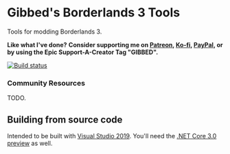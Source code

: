 # Gibbed's Borderlands 3 Tools

Tools for modding Borderlands 3.

**Like what I've done?**
**Consider supporting me on [Patreon](https://patreon.com/gibbed), [Ko-fi](https://ko-fi.com/gibbed), [PayPal](https://paypal.me/gibbed), or by using the Epic Support-A-Creator Tag "GIBBED".**

[![Build status](https://ci.appveyor.com/api/projects/status/m8bj7fanjw98d7i4/branch/master?svg=true)](https://ci.appveyor.com/project/gibbed/gibbed-borderlands3/branch/master)

### Community Resources

TODO.

## Building from source code

Intended to be built with [Visual Studio 2019](https://visualstudio.microsoft.com/vs/). You'll need the [.NET Core 3.0 preview](https://dotnet.microsoft.com/download/dotnet-core/3.0) as well.
